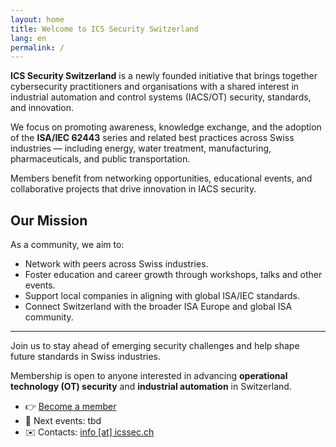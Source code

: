 ```yaml
---
layout: home
title: Welcome to ICS Security Switzerland
lang: en
permalink: /
---
```



**ICS Security Switzerland** is a newly founded initiative that brings together cybersecurity practitioners and organisations with a shared interest in industrial automation and control systems (IACS/OT) security, standards, and innovation.

We focus on promoting awareness, knowledge exchange, and the adoption of the **ISA/IEC 62443** series and related best practices across Swiss industries — including energy, water treatment, manufacturing, pharmaceuticals, and public transportation.

Members benefit from networking opportunities, educational events, and collaborative projects that drive innovation in IACS security.

## Our Mission

As a community, we aim to:

- Network with peers across Swiss industries.
- Foster education and career growth through workshops, talks and other events.
- Support local companies in aligning with global ISA/IEC standards.
- Connect Switzerland with the broader ISA Europe and global ISA community.

---

Join us to stay ahead of emerging security challenges and help shape future standards in Swiss industries.

Membership is open to anyone interested in advancing **operational technology (OT) security** and **industrial automation** in Switzerland.


- 👉 [Become a member](./members)
- 📅 Next events: tbd
- ✉️ Contacts: [info [at] icssec.ch](mailto:info@icssec.ch)

